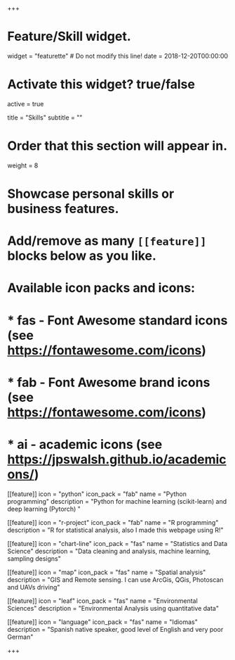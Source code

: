 +++
# Feature/Skill widget.
widget = "featurette"  # Do not modify this line!
date = 2018-12-20T00:00:00

# Activate this widget? true/false
active = true

title = "Skills"
subtitle = ""

# Order that this section will appear in.
weight = 8

# Showcase personal skills or business features.
# 
# Add/remove as many `[[feature]]` blocks below as you like.
# 
# Available icon packs and icons:
# * fas - Font Awesome standard icons (see https://fontawesome.com/icons)
# * fab - Font Awesome brand icons (see https://fontawesome.com/icons)
# * ai - academic icons (see https://jpswalsh.github.io/academicons/)


[[feature]]
  icon = "python"
  icon_pack = "fab"
  name = "Python programming"
  description = "Python for machine learning (scikit-learn) and deep learning (Pytorch) "

[[feature]]
  icon = "r-project"
  icon_pack = "fab"
  name = "R programming"
  description = "R for statistical analysis, also I made this webpage using R!"

[[feature]]
  icon = "chart-line"
  icon_pack = "fas"
  name = "Statistics and Data Science"
  description = "Data cleaning and analysis, machine learning, sampling designs"  
  
[[feature]]
  icon = "map"
  icon_pack = "fas"
  name = "Spatial analysis"
  description = "GIS and Remote sensing. I can use ArcGis, QGis, Photoscan and UAVs driving"

[[feature]]
  icon = "leaf"
  icon_pack = "fas"
  name = "Environmental Sciences"
  description = "Environmental Analysis using quantitative data"

[[feature]]
  icon = "language"
  icon_pack = "fas"
  name = "Idiomas"
  description = "Spanish native speaker, good level of English and very poor German"

+++
